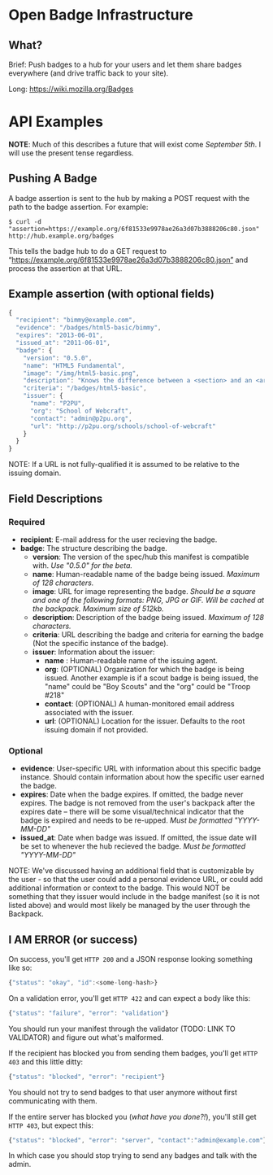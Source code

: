 # Open Badge Infrastructure
## What?
Brief: Push badges to a hub for your users and let them share badges everywhere (and drive traffic back to your site).

Long: https://wiki.mozilla.org/Badges

# API Examples
**NOTE**: Much of this describes a future that will exist come *September 5th*. I will use the present tense regardless.

## Pushing A Badge
A badge assertion is sent to the hub by making a POST request with the path to the badge assertion. For example:

    $ curl -d "assertion=https://example.org/6f81533e9978ae26a3d07b3888206c80.json" http://hub.example.org/badges

This tells the badge hub to do a GET request to
“https://example.org/6f81533e9978ae26a3d07b3888206c80.json” and process the assertion at
that URL.

## Example assertion (with optional fields)
```javascript
{
  "recipient": "bimmy@example.com",
  "evidence": "/badges/html5-basic/bimmy",
  "expires": "2013-06-01",
  "issued_at": "2011-06-01",
  "badge": {
    "version": "0.5.0",
    "name": "HTML5 Fundamental",
    "image": "/img/html5-basic.png",
    "description": "Knows the difference between a <section> and an <article>",
    "criteria": "/badges/html5-basic",
    "issuer": {
      "name": "P2PU",
      "org": "School of Webcraft",
      "contact": "admin@p2pu.org",
      "url": "http://p2pu.org/schools/school-of-webcraft"
    }
  }
}
```
NOTE: If a URL is not fully-qualified it is assumed to be relative to the issuing domain.

## Field Descriptions

### Required
* **recipient**: E-mail address for the user recieving the badge.
* **badge**: The structure describing the badge.
  * **version**: The version of the spec/hub this manifest is compatible with. *Use "0.5.0" for the beta.*
  * **name**: Human-readable name of the badge being issued. *Maximum of 128 characters.*
  * **image**: URL for image representing the badge. *Should be a square and one of the following formats: PNG, JPG or GIF. Will be cached at the backpack. Maximum size of 512kb.*
  * **description**: Description of the badge being issued. *Maximum of 128 characters.*
  * **criteria**: URL describing the badge and criteria for earning the badge (Not the specific instance of the badge).
  * **issuer**: Information about the issuer:
    * **name** : Human-readable name of the issuing agent.
    * **org**: (OPTIONAL) Organization for which the badge is being issued. Another example is if a scout badge is being issued, the "name" could be "Boy Scouts" and the "org" could be "Troop #218"
    * **contact**: (OPTIONAL) A human-monitored email address associated with the issuer.
    * **url**: (OPTIONAL) Location for the issuer. Defaults to the root issuing domain if not provided.

### Optional
* **evidence**: User-specific URL with information about this specific badge instance. Should contain information about how the specific user earned the badge.
* **expires**: Date when the badge expires. If omitted, the badge never expires. The badge is not removed from the user's backpack after the expires date – there will be some visual/technical indicator that the badge is expired and needs to be re-upped. *Must be formatted "YYYY-MM-DD"*
* **issued_at**: Date when badge was issued. If omitted, the issue date will be set to whenever the hub recieved the badge.  *Must be formatted "YYYY-MM-DD"*

NOTE: We've discussed having an additional field that is customizable by the
user - so that the user could add a personal evidence URL, or could add
additional information or context to the badge. This would NOT be something
that they issuer would include in the badge manifest (so it is not listed
above) and would most likely be managed by the user through the Backpack.


## I AM ERROR (or success)

On success, you'll get `HTTP 200` and a JSON response looking something like so:

```javascript
{"status": "okay", "id":<some-long-hash>}
```

On a validation error, you'll get `HTTP 422` and can expect a body like this:

```javascript
{"status": "failure", "error": "validation"}
```
You should run your manifest through the validator (TODO: LINK TO VALIDATOR) and figure out what's malformed. 

If the recipient has blocked you from sending them badges, you'll get `HTTP 403` and this little ditty:

```javascript
{"status": "blocked", "error": "recipient"}
```
You should not try to send badges to that user anymore without first communicating with them.

If the entire server has blocked you (*what have you done?!*), you'll still get `HTTP 403`, but expect this:

```javascript
{"status": "blocked", "error": "server", "contact":"admin@example.com"}
```
In which case you should stop trying to send any badges and talk with the admin.
